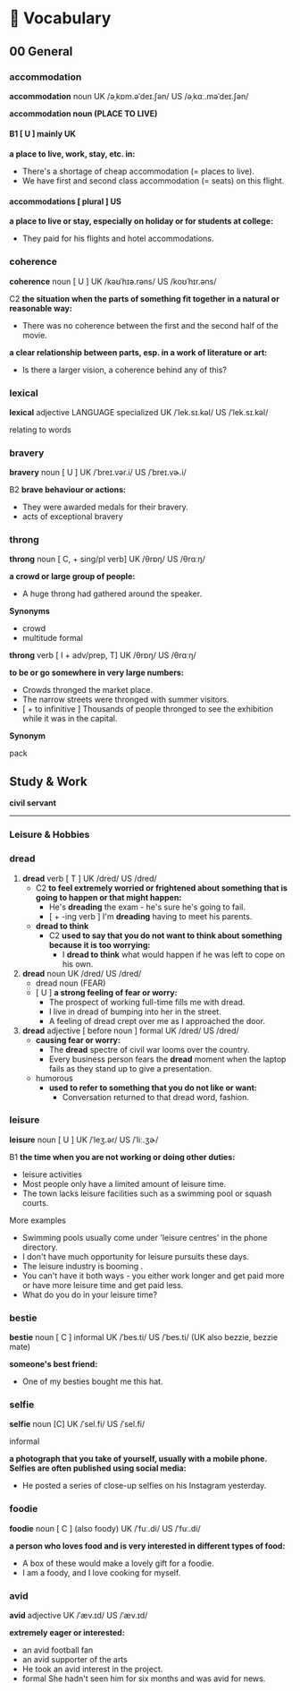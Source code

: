 # 🍁 Vocabulary

## 00 General

### accommodation

**accommodation** noun UK /əˌkɒm.əˈdeɪ.ʃən/ US /əˌkɑː.məˈdeɪ.ʃən/

**accommodation noun (PLACE TO LIVE)**

#### B1 \[ U ] mainly UK

**a place to live, work, stay, etc. in:**

* There's a shortage of cheap accommodation (= places to live).
* We have first and second class accommodation (= seats) on this flight.

#### accommodations \[ plural ] US

**a place to live or stay, especially on holiday or for students at college:**

* They paid for his flights and hotel accommodations.

### coherence

**coherence** noun \[ U ] UK /kəʊˈhɪə.rəns/ US /koʊˈhɪr.əns/

C2 **the situation when the parts of something fit together in a natural or reasonable way:**

* There was no coherence between the first and the second half of the movie.

**a clear relationship between parts, esp. in a work of literature or art:**

* Is there a larger vision, a coherence behind any of this?

### lexical

**lexical** adjective LANGUAGE specialized UK /ˈlek.sɪ.kəl/ US /ˈlek.sɪ.kəl/

relating to words

### bravery

**bravery** noun \[ U ] UK /ˈbreɪ.vər.i/ US /ˈbreɪ.vɚ.i/

B2 **brave behaviour or actions:**

* They were awarded medals for their bravery.
* acts of exceptional bravery

### throng

**throng** noun \[ C, + sing/pl verb] UK /θrɒŋ/ US /θrɑːŋ/

**a crowd or large group of people:**

* A huge throng had gathered around the speaker.

**Synonyms**

* crowd
* multitude formal

**throng** verb \[ I + adv/prep, T] UK /θrɒŋ/ US /θrɑːŋ/

**to be or go somewhere in very large numbers:**

* Crowds thronged the market place.
* The narrow streets were thronged with summer visitors.
* \[ + to infinitive ] Thousands of people thronged to see the exhibition while it was in the capital.

**Synonym**

pack



## Study & Work

**civil servant**

****

### **Leisure & Hobbies**

### dread

1. **dread** verb \[ T ] UK /dred/ US /dred/
   * C2 **to feel extremely worried or frightened about something that is going to happen or that might happen:**
     * He's **dreading** the exam - he's sure he's going to fail.
     * \[ + -ing verb ] I'm **dreading** having to meet his parents.
   * **dread to think**
     * C2 **used to say that you do not want to think about something because it is too worrying:**
       * I **dread to think** what would happen if he was left to cope on his own.
2. **dread** noun UK /dred/ US /dred/
   * dread noun (FEAR)
   * \[ U ] **a strong feeling of fear or worry:**
     * The prospect of working full-time fills me with dread.
     * I live in dread of bumping into her in the street.
     * A feeling of dread crept over me as I approached the door.
3. **dread** adjective \[ before noun ] formal UK /dred/ US /dred/
   * **causing fear or worry:**
     * The **dread** spectre of civil war looms over the country.
     * Every business person fears the **dread** moment when the laptop fails as they stand up to give a presentation.
   * humorous
     * **used to refer to something that you do not like or want:**
       * Conversation returned to that dread word, fashion.

### leisure

**leisure** noun \[ U ] UK /ˈleʒ.ər/ US /ˈliː.ʒɚ/

B1 **the time when you are not working or doing other duties:**

* leisure activities
* Most people only have a limited amount of leisure time.
* The town lacks leisure facilities such as a swimming pool or squash courts.

More examples

* Swimming pools usually come under 'leisure centres' in the phone directory.
* I don't have much opportunity for leisure pursuits these days.
* The leisure industry is booming .
* You can't have it both ways - you either work longer and get paid more or have more leisure time and get paid less.
* What do you do in your leisure time?

### bestie

**bestie** noun \[ C ] informal UK /ˈbes.ti/ US /ˈbes.ti/ (UK also bezzie, bezzie mate)

**someone's best friend:**

* One of my besties bought me this hat.

### selfie

**selfie** noun \[C] UK /ˈsel.fi/ US /ˈsel.fi/

informal

**a photograph that you take of yourself, usually with a mobile phone. Selfies are often published using social media:**

* He posted a series of close-up selfies on his Instagram yesterday.

### foodie

**foodie** noun \[ C ] (also foody) UK /ˈfuː.di/ US /ˈfuː.di/

**a person who loves food and is very interested in different types of food:**

* A box of these would make a lovely gift for a foodie.
* I am a foody, and I love cooking for myself.

### avid

**avid** adjective UK /ˈæv.ɪd/ US /ˈæv.ɪd/

**extremely eager or interested:**

* an avid football fan
* an avid supporter of the arts
* He took an avid interest in the project.
* formal She hadn't seen him for six months and was avid for news.


